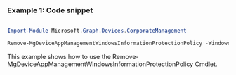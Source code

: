 ### Example 1: Code snippet

```powershell

Import-Module Microsoft.Graph.Devices.CorporateManagement

Remove-MgDeviceAppManagementWindowsInformationProtectionPolicy -WindowsInformationProtectionPolicyId $windowsInformationProtectionPolicyId

```
This example shows how to use the Remove-MgDeviceAppManagementWindowsInformationProtectionPolicy Cmdlet.

